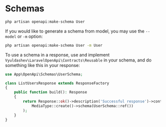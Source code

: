 # Schemas

```bash
php artisan openapi:make-schema User
```

If you would like to generate a schema from model, you may use the `--model` or `-m` option:

```bash
php artisan openapi:make-schema User -m User
```

To use a schema in a response, use and implement `Vyuldashev\LaravelOpenApi\Contracts\Reusable` in your schema, and do something like this in your response:

```php
use App\OpenApi\Schemas\UserSchema;

class ListUsersResponse extends ResponseFactory
{
    public function build(): Response
    {
        return Response::ok()->description('Successful response')->content(
            MediaType::create()->schema(UserSchema::ref())
        );
    }
}
```
